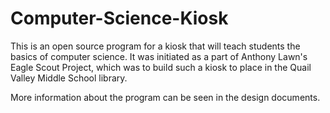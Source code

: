 Computer-Science-Kiosk
======================
This is an open source program for a kiosk that will teach students the basics of computer science.
It was initiated as a part of Anthony Lawn's Eagle Scout Project, which was to build such a kiosk to place in the Quail Valley Middle School library.

More information about the program can be seen in the design documents.
